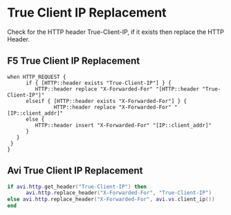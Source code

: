 # True Client IP Replacement

Check for the HTTP header True-Client-IP, if it exists then replace the HTTP Header.

## F5 True Client IP Replacement

```
when HTTP_REQUEST {
      if { [HTTP::header exists "True-Client-IP"] } {
         HTTP::header replace "X-Forwarded-For" "[HTTP::header "True-Client-IP"]"
      elseif { [HTTP::header exists "X-Forwarded-For"] } {
               HTTP::header replace "X-Forwarded-For" "[IP::client_addr]"
      else {
         HTTP::header insert "X-Forwarded-For" "[IP::client_addr]"
      }
   }
 }
}
```

## Avi True Client IP Replacement

```lua
if avi.http.get_header("True-Client-IP") then
      avi.http.replace_header("X-Forwarded-For", "True-Client-IP")
else avi.http.replace_header("X-Forwarded-For", avi.vs.client_ip())
end
```
